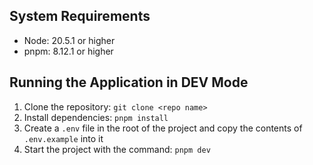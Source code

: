 ## System Requirements

* Node: 20.5.1 or higher
* pnpm: 8.12.1 or higher

## Running the Application in DEV Mode

1. Clone the repository: `git clone <repo name>`
2. Install dependencies: `pnpm install`
3. Create a `.env` file in the root of the project and copy the contents of `.env.example` into it
4. Start the project with the command: `pnpm dev`
